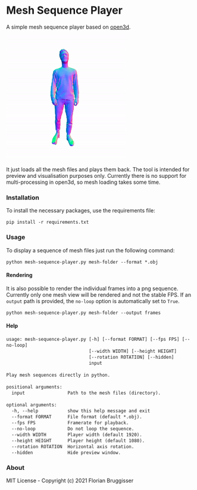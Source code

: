 # Mesh Sequence Player
A simple mesh sequence player based on [open3d](https://github.com/intel-isl/Open3D).

![person](readme/person_square.gif)

It just loads all the mesh files and plays them back. The tool is intended for preview and visualisation purposes only. Currently there is no support for multi-processing in open3d, so mesh loading takes some time.

### Installation
To install the necessary packages, use the requirements file:

```
pip install -r requirements.txt
```

### Usage
To display a sequence of mesh files just run the following command:

```
python mesh-sequence-player.py mesh-folder --format *.obj
```

#### Rendering
It is also possible to render the individual frames into a png sequence. Currently only one mesh view will be rendered and not the stable FPS. If an `output` path is provided, the `no-loop` option is automatically set to `True`.

```
python mesh-sequence-player.py mesh-folder --output frames
```

#### Help

```
usage: mesh-sequence-player.py [-h] [--format FORMAT] [--fps FPS] [--no-loop]
                               [--width WIDTH] [--height HEIGHT]
                               [--rotation ROTATION] [--hidden]
                               input

Play mesh sequences directly in python.

positional arguments:
  input                Path to the mesh files (directory).

optional arguments:
  -h, --help           show this help message and exit
  --format FORMAT      File format (default *.obj).
  --fps FPS            Framerate for playback.
  --no-loop            Do not loop the sequence.
  --width WIDTH        Player width (default 1920).
  --height HEIGHT      Player height (default 1080).
  --rotation ROTATION  Horizontal axis rotation.
  --hidden             Hide preview window.
```

### About
MIT License - Copyright (c) 2021 Florian Bruggisser
